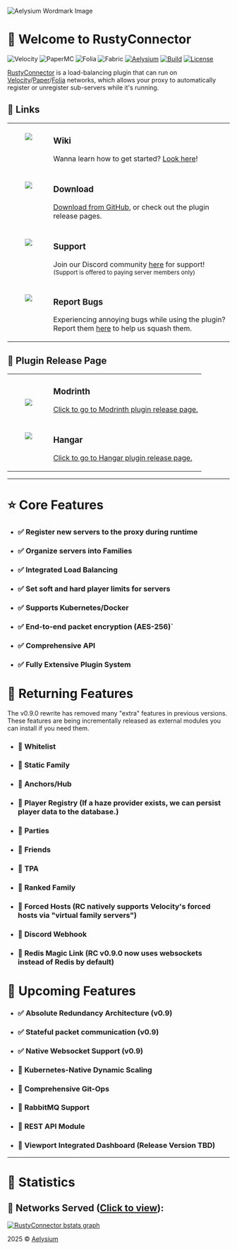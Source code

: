![Aelysium Wordmark Image](https://github.com/Aelysium-Group/rustyconnector-minecraft/blob/development/blob/images/banner.png?raw=true)

# 👋 Welcome to RustyConnector
![Velocity](https://flat.badgen.net/badge/Velocity/3.4.0/1197d1?icon=dockbit)
![PaperMC](https://flat.badgen.net/badge/Paper/1.16%20-%201.21.4/F96854?icon=telegram)
![Folia](https://flat.badgen.net/badge/Folia/Supported/E004BC?icon=flow)
![Fabric](https://flat.badgen.net/badge/Fabric/1.16%20-%201.21.4/bf9b49?icon=telegram)
[![Aelysium](https://flat.badgen.net/badge/Discord/Aelysium/5865F2?icon=discord)](https://join.aelysium.group/)
[![Build](https://flat.badgen.net/github/release/Aelysium-Group/rustyconnector-minecraft?label=Latest%20Stable%20Release&icon=maven)](https://github.com/Aelysium-Group/rustyconnector-minecraft/releases)
[![License](https://flat.badgen.net/badge/License/GPL-V3/5865F2)](https://github.com/Aelysium-Group/rustyconnector-minecraft/blob/main/LICENSE)

[RustyConnector] is a load-balancing plugin that can run on [Velocity]/[Paper]/[Folia] networks, which allows your proxy to automatically register or unregister sub-servers while it's running.

<!-- Table-1 -->
<table>
<thead>
<h2>🧭 Links</h2>
</thead>
<tbody>
<tr>
  <td width="80" align="center" valign="top">
    <br>
    <a href="https://wiki.aelysium.group/rusty-connector/"><img src="https://github.com/Aelysium-Group/rustyconnector-minecraft/blob/development/blob/images/logo.webp?raw=true"></a>
  </td>
  <td valign="top">
    <h3>Wiki</h3>
    <p>
      Wanna learn how to get started? <a href="https://wiki.aelysium.group/rusty-connector/">Look here</a>!
    </p>
  </td>
</tr>
<tr>
  <td width="80" align="center" valign="top">
    <br>
    <a href="https://github.com/Aelysium-Group/rustyconnector-minecraft/releases"><img src="https://github.com/Aelysium-Group/rustyconnector-minecraft/blob/development/blob/images/logo.webp?raw=true"></a>
  </td>
  <td valign="top">
    <h3>Download</h3>
    <p>
      <a href="https://github.com/Aelysium-Group/rustyconnector-minecraft/releases">Download from GitHub</a>, or check out the plugin release pages.
    </p>
  </td>
</tr>
<tr>
  <td width="80" align="center" valign="top">
    <br>
    <a href="https://join.aelysium.group"><img src="https://github.com/Aelysium-Group/rustyconnector-minecraft/blob/development/blob/images/logo.webp?raw=true"></a>
  </td>
  <td>
    <h3>Support</h3>
    <p>
      Join our Discord community <a href="https://join.aelysium.group">here</a> for support!
      <br>
      <sup>(Support is offered to paying server members only)</sup>
    </p>
  </td>
</tr>
<tr>
  <td width="80" align="center" valign="top">
    <br>
    <a href="https://github.com/Aelysium-Group/rustyconnector-minecraft/issues"><img src="https://github.com/Aelysium-Group/rustyconnector-minecraft/blob/development/blob/images/logo.webp?raw=true"></a>
  </td>
  <td>
    <h3>Report Bugs</h3>
    <p>
    Experiencing annoying bugs while using the plugin? Report them <a href="https://github.com/Aelysium-Group/rustyconnector-minecraft/issues"> here</a> to help us squash them.
    </p>
  </td>
</tr>
</tbody>
</table>

<!-- Table-2 -->
<table>
<thead>
<h2>🚀 Plugin Release Page</h2>
</thead>
<tbody>
<tr>
  <td width="80" align="center" valign="center">
    <br>
    <a href="https://modrinth.com/plugin/rustyconnector"><img src="https://github.com/Aelysium-Group/rustyconnector-minecraft/blob/development/blob/images/modrinth.svg?raw=true"></a>
  </td>
  <td valign="top">
    <h3>Modrinth</h3>
    <p>
      <a href="https://modrinth.com/plugin/rustyconnector">Click to go to Modrinth plugin release page.</a>
    </p>
  </td>
</tr>
<tr>
  <td width="80" align="center" valign="top">
    <br>
    <a href="https://hangar.papermc.io/nathan-i-martin/RustyConnector"><img src="https://github.com/Aelysium-Group/rustyconnector-minecraft/blob/development/blob/images/hangar.svg?raw=true"></a>
  </td>
  <td valign="top">
    <h3>Hangar</h3>
    <p>
      <a href="https://hangar.papermc.io/nathan-i-martin/RustyConnector">Click to go to Hangar plugin release page.</a>
    </p>
  </td>
</tr>
</tbody>
</table>

---
# ⭐ Core Features
- ### ✅ Register new servers to the proxy during runtime
- ### ✅ Organize servers into Families
- ### ✅ Integrated Load Balancing
- ### ✅ Set soft and hard player limits for servers
- ### ✅ Supports Kubernetes/Docker
- ### ✅ End-to-end packet encryption (AES-256)`
- ### ✅ Comprehensive API
- ### ✅ Fully Extensive Plugin System

# 🤔 Returning Features
The v0.9.0 rewrite has removed many "extra" features in previous versions.
These features are being incrementally released as external modules you can install if you need them.
- ### 🔳 Whitelist
- ### 🔳 Static Family
- ### 🔳 Anchors/Hub
- ### 🔳 Player Registry (If a haze provider exists, we can persist player data to the database.)
- ### 🔳 Parties
- ### 🔳 Friends
- ### 🔳 TPA
- ### 🔳 Ranked Family
- ### 🔳 Forced Hosts (RC natively supports Velocity's forced hosts via "virtual family servers")
- ### 🔳 Discord Webhook
- ### 🔳 Redis Magic Link (RC v0.9.0 now uses websockets instead of Redis by default)

# 🤔 Upcoming Features
- ### ✅ Absolute Redundancy Architecture (v0.9)
- ### ✅ Stateful packet communication (v0.9)
- ### ✅ Native Websocket Support (v0.9)
- ### 🔳 Kubernetes-Native Dynamic Scaling
- ### 🔳 Comprehensive Git-Ops
- ### 🔳 RabbitMQ Support
- ### 🔳 REST API Module

- ### 🔳 Viewport Integrated Dashboard (Release Version TBD)
---
# 🎨 Statistics

## 🌌 Networks Served ([Click to view](https://bstats.org/plugin/velocity/RustyConnector/17972)):
[![RustyConnector bstats graph](https://bstats.org/signatures/velocity/RustyConnector.svg)](https://bstats.org/signatures/velocity/RustyConnector.svg)

2025 © [Aelysium](https://www.aelysium.group)

<!-- URL LIST -->
[Folia]:https://github.com/PaperMC/Folia
[Paper]: https://papermc.io
[Velocity]: https://velocitypowered.com
[RustyConnector]: https://github.com/Aelysium-Group/rustyconnector-minecraft
